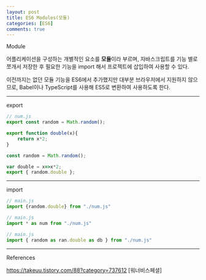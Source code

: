 ```yaml
---
layout: post
title: ES6 Modules(모듈)
categories: [ES6]
comments: true
---
```


Module

어플리케이션을 구성하는 개별적인 요소를 **모듈**이라 부르며, 자바스크립트를 기능 별로 쪼개서 저장한 후 필요한 기능을 import 해서 프로젝트에 삽입하여 사용할 수 있다.

이전까지는 없던 모듈 기능을 ES6에서 추가했지만 대부분 브라우저에서 지원하지 않으므로, Babel이나 TypeScript를 사용해 ES5로 변환하여 사용하도록 한다.


-------------

export

``` javascript
// num.js
export const random = Math.random();

export function double(x){
    return x*2;
}
```

``` javascript
const random = Math.random();

var double = x=>x*2;
export { random.double };
```

-------------

import

``` javascript
// main.js
import {random.double} from "./num.js"
```

``` javascript
// main.js
import * as num from "./num.js"
```

``` javascript
// main.js
import { random as ran.double as db } from "./num.js"
```

-------------

References

https://takeuu.tistory.com/88?category=737612 [워너비스페셜]
